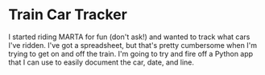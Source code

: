 # Train Car Tracker

I started riding MARTA for fun (don't ask!) and wanted to track what cars I've
ridden. I've got a spreadsheet, but that's pretty cumbersome when I'm trying
to get on and off the train. I'm going to try and fire off a Python app that I
can use to easily document the car, date, and line.